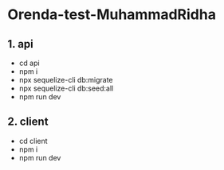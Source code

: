 # Orenda-test-MuhammadRidha

## 1. api

- cd api
- npm i
- npx sequelize-cli db:migrate
- npx sequelize-cli db:seed:all
- npm run dev

## 2. client
- cd client
- npm i
- npm run dev